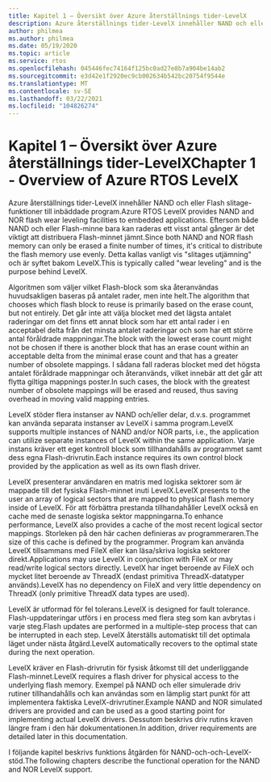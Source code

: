 ```yaml
---
title: Kapitel 1 – Översikt över Azure återställnings tider-LevelX
description: Azure återställnings tider-LevelX innehåller NAND och eller Flash slitage-funktioner till inbäddade program.
author: philmea
ms.author: philmea
ms.date: 05/19/2020
ms.topic: article
ms.service: rtos
ms.openlocfilehash: 045446fec74164f125bc0ad27e8b7a904be14ab2
ms.sourcegitcommit: e3d42e1f2920ec9cb002634b542bc20754f9544e
ms.translationtype: MT
ms.contentlocale: sv-SE
ms.lasthandoff: 03/22/2021
ms.locfileid: "104826274"
---
```

# <a name="chapter-1---overview-of-azure-rtos-levelx"></a><span data-ttu-id="2c830-103">Kapitel 1 – Översikt över Azure återställnings tider-LevelX</span><span class="sxs-lookup"><span data-stu-id="2c830-103">Chapter 1 - Overview of Azure RTOS LevelX</span></span>

<span data-ttu-id="2c830-104">Azure återställnings tider-LevelX innehåller NAND och eller Flash slitage-funktioner till inbäddade program.</span><span class="sxs-lookup"><span data-stu-id="2c830-104">Azure RTOS LevelX provides NAND and NOR flash wear leveling facilities to embedded applications.</span></span> <span data-ttu-id="2c830-105">Eftersom både NAND och eller Flash-minne bara kan raderas ett visst antal gånger är det viktigt att distribuera Flash-minnet jämnt.</span><span class="sxs-lookup"><span data-stu-id="2c830-105">Since both NAND and NOR flash memory can only be erased a finite number of times, it's critical to distribute the flash memory use evenly.</span></span> <span data-ttu-id="2c830-106">Detta kallas vanligt vis "slitages utjämning" och är syftet bakom LevelX.</span><span class="sxs-lookup"><span data-stu-id="2c830-106">This is typically called "wear leveling" and is the purpose behind LevelX.</span></span>

<span data-ttu-id="2c830-107">Algoritmen som väljer vilket Flash-block som ska återanvändas huvudsakligen baseras på antalet rader, men inte helt.</span><span class="sxs-lookup"><span data-stu-id="2c830-107">The algorithm that chooses which flash block to reuse is primarily based on the erase count, but not entirely.</span></span> <span data-ttu-id="2c830-108">Det går inte att välja blocket med det lägsta antalet raderingar om det finns ett annat block som har ett antal rader i en acceptabel delta från det minsta antalet raderingar och som har ett större antal föråldrade mappningar.</span><span class="sxs-lookup"><span data-stu-id="2c830-108">The block with the lowest erase count might not be chosen if there is another block that has an erase count within an acceptable delta from the minimal erase count and that has a greater number of obsolete mappings.</span></span> <span data-ttu-id="2c830-109">I sådana fall raderas blocket med det högsta antalet föråldrade mappningar och återanvänds, vilket innebär att det går att flytta giltiga mappnings poster.</span><span class="sxs-lookup"><span data-stu-id="2c830-109">In such cases, the block with the greatest number of obsolete mappings will be erased and reused, thus saving overhead in moving valid mapping entries.</span></span>

<span data-ttu-id="2c830-110">LevelX stöder flera instanser av NAND och/eller delar, d.v.s. programmet kan använda separata instanser av LevelX i samma program.</span><span class="sxs-lookup"><span data-stu-id="2c830-110">LevelX supports multiple instances of NAND and/or NOR parts, i.e., the application can utilize separate instances of LevelX within the same application.</span></span> <span data-ttu-id="2c830-111">Varje instans kräver ett eget kontroll block som tillhandahålls av programmet samt dess egna Flash-drivrutin.</span><span class="sxs-lookup"><span data-stu-id="2c830-111">Each instance requires its own control block provided by the application as well as its own flash driver.</span></span>

<span data-ttu-id="2c830-112">LevelX presenterar användaren en matris med logiska sektorer som är mappade till det fysiska Flash-minnet inuti LevelX.</span><span class="sxs-lookup"><span data-stu-id="2c830-112">LevelX presents to the user an array of logical sectors that are mapped to physical flash memory inside of LevelX.</span></span> <span data-ttu-id="2c830-113">För att förbättra prestanda tillhandahåller LevelX också en cache med de senaste logiska sektor mappningarna.</span><span class="sxs-lookup"><span data-stu-id="2c830-113">To enhance performance, LevelX also provides a cache of the most recent logical sector mappings.</span></span> <span data-ttu-id="2c830-114">Storleken på den här cachen definieras av programmeraren.</span><span class="sxs-lookup"><span data-stu-id="2c830-114">The size of this cache is defined by the programmer.</span></span> <span data-ttu-id="2c830-115">Program kan använda LevelX tillsammans med FileX eller kan läsa/skriva logiska sektorer direkt.</span><span class="sxs-lookup"><span data-stu-id="2c830-115">Applications may use LevelX in conjunction with FileX or may read/write logical sectors directly.</span></span> <span data-ttu-id="2c830-116">LevelX har inget beroende av FileX och mycket litet beroende av ThreadX (endast primitiva ThreadX-datatyper används).</span><span class="sxs-lookup"><span data-stu-id="2c830-116">LevelX has no dependency on FileX and very little dependency on ThreadX (only primitive ThreadX data types are used).</span></span>

<span data-ttu-id="2c830-117">LevelX är utformad för fel tolerans.</span><span class="sxs-lookup"><span data-stu-id="2c830-117">LevelX is designed for fault tolerance.</span></span> <span data-ttu-id="2c830-118">Flash-uppdateringar utförs i en process med flera steg som kan avbrytas i varje steg.</span><span class="sxs-lookup"><span data-stu-id="2c830-118">Flash updates are performed in a multiple-step process that can be interrupted in each step.</span></span> <span data-ttu-id="2c830-119">LevelX återställs automatiskt till det optimala läget under nästa åtgärd.</span><span class="sxs-lookup"><span data-stu-id="2c830-119">LevelX automatically recovers to the optimal state during the next operation.</span></span>

<span data-ttu-id="2c830-120">LevelX kräver en Flash-drivrutin för fysisk åtkomst till det underliggande Flash-minnet.</span><span class="sxs-lookup"><span data-stu-id="2c830-120">LevelX requires a flash driver for physical access to the underlying flash memory.</span></span> <span data-ttu-id="2c830-121">Exempel på NAND och eller simulerade driv rutiner tillhandahålls och kan användas som en lämplig start punkt för att implementera faktiska LevelX-drivrutiner.</span><span class="sxs-lookup"><span data-stu-id="2c830-121">Example NAND and NOR simulated drivers are provided and can be used as a good starting point for implementing actual LevelX drivers.</span></span> <span data-ttu-id="2c830-122">Dessutom beskrivs driv rutins kraven längre fram i den här dokumentationen.</span><span class="sxs-lookup"><span data-stu-id="2c830-122">In addition, driver requirements are detailed later in this documentation.</span></span>

<span data-ttu-id="2c830-123">I följande kapitel beskrivs funktions åtgärden för NAND-och-och-LevelX-stöd.</span><span class="sxs-lookup"><span data-stu-id="2c830-123">The following chapters describe the functional operation for the NAND and NOR LevelX support.</span></span>
